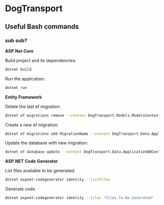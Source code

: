 # DogTransport

## Useful Bash commands

### sub sub?

**ASP.Net Core**

Build project and its dependencies:
```bash
dotnet build
```

Run the application:
```bash
dotnet run
```

**Entity Framework**

Delete the last ef migration:
```bash
dotnet ef migrations remove --context DogTransport.Models.ModelsContext
```

Create a new ef migration:
```bash
dotnet ef migrations add MigrationName --context DogTransport.Data.ApplicationDBContext
```

Update the database with new migration:
```bash
dotnet ef database update --context DogTransport.Data.ApplicationDBContext
```

**ASP.NET Code Generator**

List files available to be generated:
```bash
dotnet aspnet-codegenerator identity --listFiles
```

Generate code
```bash
dotnet aspnet-codegenerator identity --files "Files.To.Be.Generated"
```